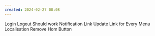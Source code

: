 ```yaml
---
created: 2024-02-27 00:08
---
```

Login Logout Should work
Notification Link
Update Link for Every Menu
Localisation
Remove Hom Button
